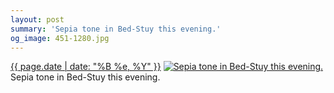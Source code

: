 ```yaml
---
layout: post
summary: 'Sepia tone in Bed-Stuy this evening.'
og_image: 451-1280.jpg
---
```


<p>
  <time><a href="/451">{{ page.date | date: "%B %e, %Y" }}</a></time>
  <a href="/451"><img src="{{ site.assets_url }}/451-640.jpg" srcset="{{ site.assets_url }}/451-1280.jpg 1280w, {{ site.assets_url }}/451-960.jpg 960w, {{ site.assets_url }}/451-640.jpg 640w, {{ site.assets_url }}/451-320.jpg 320w" sizes="(min-width: 700px) 50vw, calc(100vw - 2rem)" alt="Sepia tone in Bed-Stuy this evening." /></a>
  <span>Sepia tone in Bed-Stuy this evening.</span>
</p>
